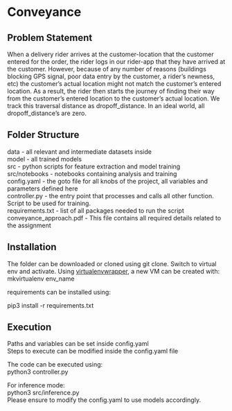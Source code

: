 # Conveyance  

## **Problem Statement**  
When a delivery rider arrives at the customer-location that the customer entered for the order, the rider logs in our rider-app that they have arrived at the customer. However, because of any number of reasons (buildings blocking GPS signal, poor data entry by the customer, a rider’s newness, etc) the customer’s actual location might not match the customer’s entered location. As a result, the rider then starts the journey of finding their way from the customer’s entered location to the customer’s actual location. We track this traversal distance as dropoff_distance. In an ideal world, all dropoff_distance’s are zero.


## **Folder Structure**  
data - all relevant and intermediate datasets inside  
model - all trained models  
src - python scripts for feature extraction and model training  
src/notebooks - notebooks containing analysis and training  
config.yaml - the goto file for all knobs of the project, all variables and parameters defined here  
controller.py - the entry point that processes and calls all other function. Script to be used for training.  
requirements.txt - list of all packages needed to run the script  
conveyance_approach.pdf - This file contains all required details related to the assignment  

    

## **Installation**  
The folder can be downloaded or cloned using git clone. 
Switch to virtual env and activate. 
Using [virtualenvwrapper](https://virtualenvwrapper.readthedocs.io/en/latest/install.html), a new VM can be created with:  
mkvirtualenv env_name  


requirements can be installed using:

pip3 install -r requirements.txt


## **Execution**  
Paths and variables can be set inside config.yaml  
Steps to execute can be modified inside the config.yaml file  

The code can be executed using:  
python3 controller.py   

For inference mode:  
python3 src/inference.py  
Please ensure to modify the config.yaml to use models accordingly.
